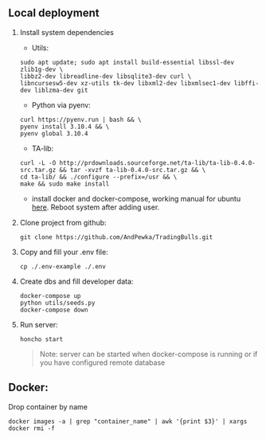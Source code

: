 
## Local deployment

1. Install system dependencies
   - Utils:
   ```
   sudo apt update; sudo apt install build-essential libssl-dev zlib1g-dev \
   libbz2-dev libreadline-dev libsqlite3-dev curl \
   libncursesw5-dev xz-utils tk-dev libxml2-dev libxmlsec1-dev libffi-dev liblzma-dev git
   ```
   - Python via pyenv:
   ```
   curl https://pyenv.run | bash && \
   pyenv install 3.10.4 && \
   pyenv global 3.10.4
   ```
   - TA-lib:
   ```
   curl -L -O http://prdownloads.sourceforge.net/ta-lib/ta-lib-0.4.0-src.tar.gz && tar -xvzf ta-lib-0.4.0-src.tar.gz && \
   cd ta-lib/ && ./configure --prefix=/usr && \
   make && sudo make install
   ```
   - install docker and docker-compose, working manual for ubuntu [here](https://itisgood.ru/2019/01/21/ustanovite-docker-i-docker-compose-v-linux-mint-19/). Reboot system after adding user.

2. Clone project from github:
   ```
   git clone https://github.com/AndPewka/TradingBulls.git
   ```
   
3. Copy and fill your .env file:
   ```
   cp ./.env-example ./.env
   ```

4. Create dbs and fill developer data:
   ```
   docker-compose up
   python utils/seeds.py
   docker-compose down
   ```

5. Run server:
   ```
   honcho start
   ```
   > Note: server can be started when docker-compose is running or if you have configured remote database

## Docker:
   Drop container by name
   ```
   docker images -a | grep "container_name" | awk '{print $3}' | xargs docker rmi -f
   ```
